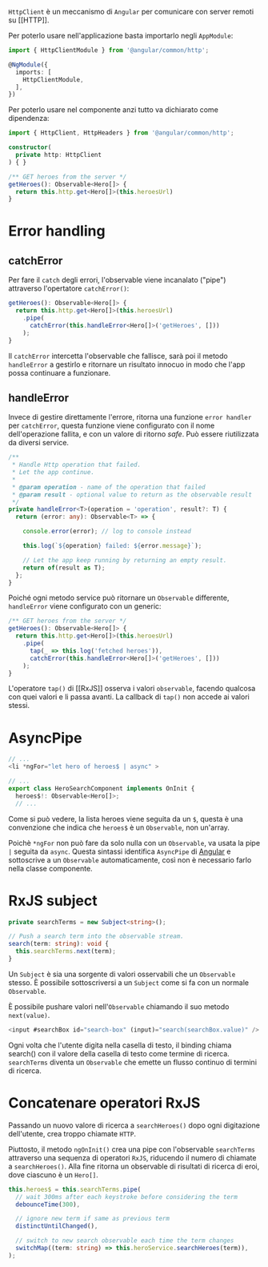`HttpClient` è un meccanismo di `Angular` per comunicare con server remoti su [[HTTP]].

Per poterlo usare nell'applicazione basta importarlo negli `AppModule`:

```ts
import { HttpClientModule } from '@angular/common/http';

@NgModule({
  imports: [
    HttpClientModule,
  ],
})
```

Per poterlo usare nel componente anzi tutto va dichiarato come dipendenza:

```ts
import { HttpClient, HttpHeaders } from '@angular/common/http';

constructor(
  private http: HttpClient
) { }

/** GET heroes from the server */
getHeroes(): Observable<Hero[]> {
  return this.http.get<Hero[]>(this.heroesUrl)
}
```

# Error handling

## catchError

Per fare il `catch` degli errori, l'observable viene incanalato ("pipe") attraverso l'opertatore `catchError()`:

```ts
getHeroes(): Observable<Hero[]> {
  return this.http.get<Hero[]>(this.heroesUrl)
    .pipe(
      catchError(this.handleError<Hero[]>('getHeroes', []))
    );
}
```

Il `catchError` intercetta l'observable che fallisce, sarà poi il  metodo `handleError` a gestirlo e ritornare un risultato innocuo in modo che l'app possa continuare a funzionare.

## handleError

Invece di gestire direttamente l'errore, ritorna una funzione `error handler` per `catchError`, questa funzione viene configurato con il nome dell'operazione fallita, e con un valore di ritorno *safe*.
Può essere riutilizzata da diversi service.

```ts
/**
 * Handle Http operation that failed.
 * Let the app continue.
 *
 * @param operation - name of the operation that failed
 * @param result - optional value to return as the observable result
 */
private handleError<T>(operation = 'operation', result?: T) {
  return (error: any): Observable<T> => {

    console.error(error); // log to console instead

    this.log(`${operation} failed: ${error.message}`);

    // Let the app keep running by returning an empty result.
    return of(result as T);
  };
}
```

Poiché ogni metodo service può ritornare un `Observable` differente, `handleError` viene configurato con un generic:

```ts
/** GET heroes from the server */
getHeroes(): Observable<Hero[]> {
  return this.http.get<Hero[]>(this.heroesUrl)
    .pipe(
      tap(_ => this.log('fetched heroes')),
      catchError(this.handleError<Hero[]>('getHeroes', []))
    );
}
```

L'operatore `tap()` di [[RxJS]] osserva i valori `observable`, facendo qualcosa con quei valori e li passa avanti. La callback di `tap()` non accede ai valori stessi.

# AsyncPipe

```ts
// ...
<li *ngFor="let hero of heroes$ | async" >

// ...
export class HeroSearchComponent implements OnInit {
  heroes$!: Observable<Hero[]>;
  // ...
```

Come si può vedere, la lista heroes viene seguita da un `$`, questa è una convenzione che indica che `heroes$` è un `Observable`, non un'array.

Poichè `*ngFor` non può fare da solo nulla con un `Observable`, va usata la pipe `|` seguita da `async`. Questa sintassi identifica `AsyncPipe` di [Angular](Angular) e sottoscrive a un `Observable` automaticamente, così non è necessario farlo nella classe componente. 

# RxJS subject

```ts
private searchTerms = new Subject<string>();

// Push a search term into the observable stream.
search(term: string): void {
  this.searchTerms.next(term);
}
```

Un `Subject` è sia una sorgente di valori osservabili che un `Observable` stesso. È possibile sottoscriversi a un `Subject` come si fa con un normale `Observable`.

È possibile pushare valori nell'`Observable` chiamando il suo metodo `next(value)`.

```ts
<input #searchBox id="search-box" (input)="search(searchBox.value)" />
```

Ogni volta che l'utente digita nella casella di testo, il binding chiama search() con il valore della casella di testo come termine di ricerca. `searchTerms` diventa un `Observable` che emette un flusso continuo di termini di ricerca.

# Concatenare operatori RxJS

Passando un nuovo valore di ricerca a `searchHeroes()` dopo ogni digitazione dell'utente, crea troppo chiamate `HTTP`.

Piuttosto, il metodo `ngOnInit()` crea una pipe con l'observable `searchTerms` attraverso una sequenza di operatori `RxJS`, riducendo il numero di chiamate a `searchHeroes()`. Alla fine ritorna un observable di risultati di ricerca di eroi, dove ciascuno è un `Hero[]`.

```ts
this.heroes$ = this.searchTerms.pipe(
  // wait 300ms after each keystroke before considering the term
  debounceTime(300),

  // ignore new term if same as previous term
  distinctUntilChanged(),

  // switch to new search observable each time the term changes
  switchMap((term: string) => this.heroService.searchHeroes(term)),
);
```



